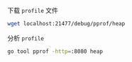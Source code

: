 下载 `profile` 文件

```bash
wget localhost:21477/debug/pprof/heap
```



分析 `profile`

```bash
go tool pprof -http=:8080 heap
```

